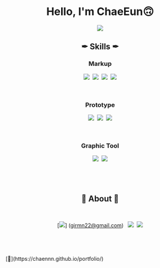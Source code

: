 <div align="center">

# Hello, I'm ChaeEun🙃

<a href="https://hits.seeyoufarm.com"><img src="https://hits.seeyoufarm.com/api/count/incr/badge.svg?url=https%3A%2F%2Fgithub.com%2Fgjbae1212%2Fhit-counter&count_bg=%23A0A0A0&title_bg=%23FFFFFF&icon=github.svg&icon_color=%23A0A0A0&title=hits&edge_flat=true"/></a>
<br>

## ✒ Skills ✒

### Markup

<img src="https://img.shields.io/badge/HTML-E34F26?style=flat-square&logo=HTML5&logoColor=white"/>&nbsp;
<img src="https://img.shields.io/badge/CSS3-1572B6?style=flat-square&logo=CSS3&logoColor=white"/>&nbsp;
<img src="https://img.shields.io/badge/JavaScript-F7DF1E?style=flat-square&logo=JavaScript&logoColor=white"/>&nbsp;
<img src="https://img.shields.io/badge/jQuery-0769AD?style=flat-square&logo=jQuery&logoColor=white"/></a>

<br>

### Prototype

<img src="https://img.shields.io/badge/Figma-F24E1E?style=flat-square&logo=Figma&logoColor=white"/>&nbsp;
<img src="https://img.shields.io/badge/Sketch-F7B500?style=flat-square&logo=Sketch&logoColor=white"/>&nbsp;
<img src="https://img.shields.io/badge/XD-FF61F6?style=flat-square&logo=Adobe%20XD&logoColor=white"/>

<br>

### Graphic Tool

<img src="https://img.shields.io/badge/Photoshop-31A8FF?style=flat-square&logo=Adobe%20Photoshop&logoColor=white"/>&nbsp;
<img src="https://img.shields.io/badge/Illustrator-FF9A00?style=flat-square&logo=Adobe%20Illustrator&logoColor=white"/>

## <br>

## 🍏 About 🍏

<br>

[<img src="https://img.shields.io/badge/Gmail-EA4335?style=flat-square&logo=Gmail&logoColor=white"/>] (girmn22@gmail.com) &nbsp;
<a href="mailto:girmn22@gmail.com"><img src="https://img.shields.io/badge/Slack-4A154B?style=flat-square&logo=Slack&logoColor=white"/></a>&nbsp;
<img src="https://img.shields.io/badge/-FFCD00?style=flat-square&logo=KakaoTalk&logoColor=white"/>

## <br>

</div>
[🐾](https://chaennn.github.io/portfolio/)
